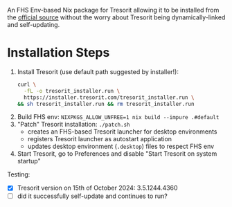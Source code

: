 An FHS Env-based Nix package for Tresorit allowing it to be installed
from the [official source](https://tresorit.com/download) without the worry
about Tresorit being dynamically-linked and self-updating.

# Installation Steps
1. Install Tresorit (use default path suggested by installer!):
   ```bash
   curl \
     -fL -o tresorit_installer.run \
     https://installer.tresorit.com/tresorit_installer.run \
   && sh tresorit_installer.run && rm tresorit_installer.run
   ```
1. Build FHS env: `NIXPKGS_ALLOW_UNFREE=1 nix build --impure .#default`
1. "Patch" Tresorit installation: `./patch.sh`
   - creates an FHS-based Tresorit launcher for desktop environments
   - registers Tresorit launcher as autostart application
   - updates desktop environment (`.desktop`) files to respect FHS env
1. Start Tresorit, go to Preferences and disable "Start Tresorit on system startup"

Testing:
- [x] Tresorit version on 15th of October 2024: 3.5.1244.4360
- [ ] did it successfully self-update and continues to run?

